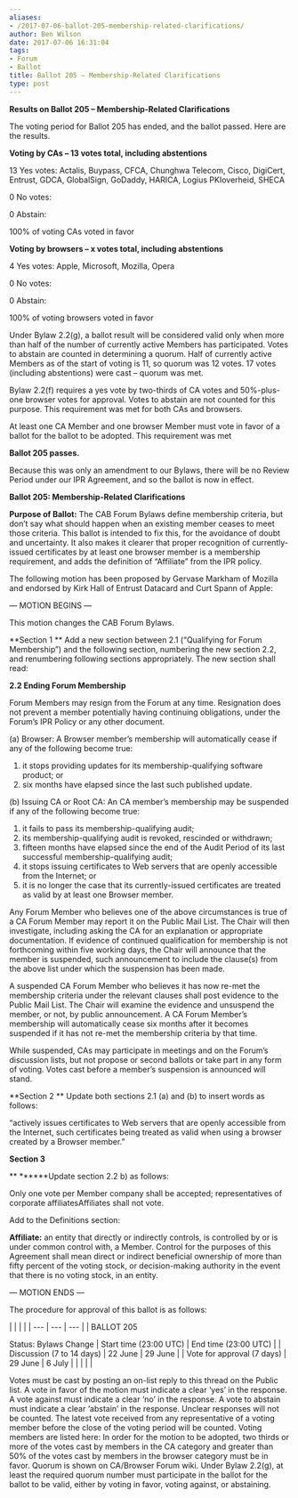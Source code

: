 ```yaml
---
aliases:
- /2017-07-06-ballot-205-membership-related-clarifications/
author: Ben Wilson
date: 2017-07-06 16:31:04
tags:
- Forum
- Ballot
title: Ballot 205 – Membership-Related Clarifications
type: post
---
```


**Results on Ballot 205 – Membership-Related Clarifications**

The voting period for Ballot 205 has ended, and the ballot passed. Here are the results.

**Voting by CAs – 13 votes total, including abstentions**

13 Yes votes: Actalis, Buypass, CFCA, Chunghwa Telecom, Cisco, DigiCert, Entrust, GDCA, GlobalSign, GoDaddy, HARICA, Logius PKIoverheid, SHECA

0 No votes:

0 Abstain:

100% of voting CAs voted in favor

**Voting by browsers – x votes total, including abstentions**

4 Yes votes: Apple, Microsoft, Mozilla, Opera

0 No votes:

0 Abstain:

100% of voting browsers voted in favor

Under Bylaw 2.2(g), a ballot result will be considered valid only when more than half of the number of currently active Members has participated. Votes to abstain are counted in determining a quorum. Half of currently active Members as of the start of voting is 11, so quorum was 12 votes. 17 votes (including abstentions) were cast – quorum was met.

Bylaw 2.2(f) requires a yes vote by two-thirds of CA votes and 50%-plus-one browser votes for approval. Votes to abstain are not counted for this purpose. This requirement was met for both CAs and browsers.

At least one CA Member and one browser Member must vote in favor of a ballot for the ballot to be adopted. This requirement was met

**Ballot 205 passes.**

Because this was only an amendment to our Bylaws, there will be no Review Period under our IPR Agreement, and so the ballot is now in effect.

**Ballot 205: Membership-Related Clarifications**

**Purpose of Ballot:** The CAB Forum Bylaws define membership criteria, but don’t say what should happen when an existing member ceases to meet those criteria. This ballot is intended to fix this, for the avoidance of doubt and uncertainty. It also makes it clearer that proper recognition of currently-issued certificates by at least one browser member is a membership requirement, and adds the definition of “Affiliate” from the IPR policy.

The following motion has been proposed by Gervase Markham of Mozilla and endorsed by Kirk Hall of Entrust Datacard and Curt Spann of Apple:

— MOTION BEGINS —

This motion changes the CAB Forum Bylaws.

**Section 1
**
Add a new section between 2.1 (“Qualifying for Forum Membership”) and the following section, numbering the new section 2.2, and renumbering following sections appropriately. The new section shall read:

**2.2 Ending Forum Membership**

Forum Members may resign from the Forum at any time. Resignation does not prevent a member potentially having continuing obligations, under the Forum’s IPR Policy or any other document.

(a) Browser: A Browser member’s membership will automatically cease if any of the following become true:

1. it stops providing updates for its membership-qualifying software product; or
1. six months have elapsed since the last such published update.

(b) Issuing CA or Root CA: An CA member’s membership may be suspended if any of the following become true:

1. it fails to pass its membership-qualifying audit;
1. its membership-qualifying audit is revoked, rescinded or withdrawn;
1. fifteen months have elapsed since the end of the Audit Period of its last successful membership-qualifying audit;
1. it stops issuing certificates to Web servers that are openly accessible from the Internet; or
1. it is no longer the case that its currently-issued certificates are treated as valid by at least one Browser member.

Any Forum Member who believes one of the above circumstances is true of a CA Forum Member may report it on the Public Mail List. The Chair will then investigate, including asking the CA for an explanation or appropriate documentation. If evidence of continued qualification for membership is not forthcoming within five working days, the Chair will announce that the member is suspended, such announcement to include the clause(s) from the above list under which the suspension has been made.

A suspended CA Forum Member who believes it has now re-met the membership criteria under the relevant clauses shall post evidence to the Public Mail List. The Chair will examine the evidence and unsuspend the member, or not, by public announcement. A CA Forum Member’s membership will automatically cease six months after it becomes suspended if it has not re-met the membership criteria by that time.

While suspended, CAs may participate in meetings and on the Forum’s discussion lists, but not propose or second ballots or take part in any form of voting. Votes cast before a member’s suspension is announced will stand.

**Section 2
**
Update both sections 2.1 (a) and (b) to insert words as follows:

“actively issues certificates to Web servers that are openly accessible from the Internet, such certificates being treated as valid when using a browser created by a Browser member.”

**Section 3**

**
******Update section 2.2 b) as follows:

Only one vote per Member company shall be accepted; representatives of corporate affiliatesAffiliates shall not vote.

Add to the Definitions section:

**Affiliate:** an entity that directly or indirectly controls, is controlled by or is under common control with, a Member. Control for the purposes of this Agreement shall mean direct or indirect beneficial ownership of more than fifty percent of the voting stock, or decision-making authority in the event that there is no voting stock, in an entity.

— MOTION ENDS —

The procedure for approval of this ballot is as follows:

| | | |
| --- | --- | --- | |
BALLOT 205

Status: Bylaws Change |
Start time (23:00 UTC) |
End time (23:00 UTC) | |
Discussion (7 to 14 days) |
22 June |
29 June | |
Vote for approval (7 days) |
29 June |
6 July |
| | | |

Votes must be cast by posting an on-list reply to this thread on the Public list. A vote in favor of the motion must indicate a clear ‘yes’ in the response. A vote against must indicate a clear ‘no’ in the response. A vote to abstain must indicate a clear ‘abstain’ in the response. Unclear responses will not be counted. The latest vote received from any representative of a voting member before the close of the voting period will be counted. Voting members are listed here: In order for the motion to be adopted, two thirds or more of the votes cast by members in the CA category and greater than 50% of the votes cast by members in the browser category must be in favor. Quorum is shown on CA/Browser Forum wiki. Under Bylaw 2.2(g), at least the required quorum number must participate in the ballot for the ballot to be valid, either by voting in favor, voting against, or abstaining.